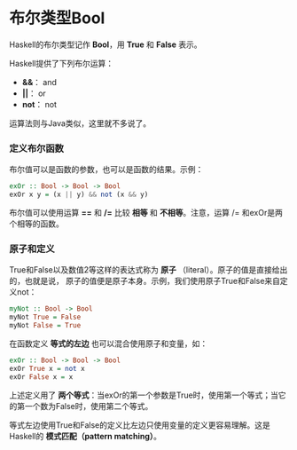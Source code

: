 布尔类型Bool
===================================
Haskell的布尔类型记作 **Bool**，用 **True** 和 **False** 表示。

Haskell提供了下列布尔运算：

+ **&&**：   and
+ **||**：   or
+ **not**：  not

运算法则与Java类似，这里就不多说了。

### 定义布尔函数
布尔值可以是函数的参数，也可以是函数的结果。示例：
```haskell
exOr :: Bool -> Bool -> Bool
exOr x y = (x || y) && not (x && y)
```
布尔值可以使用运算 **==** 和 **/=** 比较 **相等** 和 **不相等**。注意，运算 /= 和exOr是两个相等的函数。

### 原子和定义
True和False以及数值2等这样的表达式称为 **原子** （literal）。原子的值是直接给出的，也就是说，
原子的值便是原子本身。示例，我们使用原子True和False来自定义not：
```haskell
myNot :: Bool -> Bool
myNot True = False
myNot False = True
```
在函数定义 **等式的左边** 也可以混合使用原子和变量，如：
```haskell
exOr :: Bool -> Bool -> Bool
exOr True x = not x
exOr False x = x
```
上述定义用了 **两个等式**：当exOr的第一个参数是True时，使用第一个等式；当它的第一个数为False时，使用第二个等式。

等式左边使用True和False的定义比左边只使用变量的定义更容易理解。这是Haskell的 **模式匹配（pattern matching）**。
